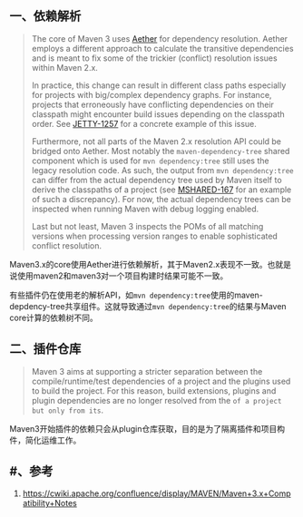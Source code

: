 ## 一、依赖解析

> The core of Maven 3 uses [Aether](http://github.com/sonatype/sonatype-aether) for dependency resolution. Aether employs a different approach to calculate the transitive dependencies and is meant to fix some of the trickier (conflict) resolution issues within Maven 2.x.
> 
> In practice, this change can result in different class paths especially for projects with big/complex dependency graphs. For instance, projects that erroneously have conflicting dependencies on their classpath might encounter build issues depending on the classpath order. See [JETTY-1257](http://jira.codehaus.org/browse/JETTY-1257) for a concrete example of this issue.
> 
> Furthermore, not all parts of the Maven 2.x resolution API could be bridged onto Aether. Most notably the `maven-dependency-tree` shared component which is used for `mvn dependency:tree` still uses the legacy resolution code. As such, the output from `mvn dependency:tree` can differ from the actual dependency tree used by Maven itself to derive the classpaths of a project (see [MSHARED-167](http://jira.codehaus.org/browse/MSHARED-167) for an example of such a discrepancy). For now, the actual dependency trees can be inspected when running Maven with debug logging enabled.
> 
> Last but not least, Maven 3 inspects the POMs of all matching versions when processing version ranges to enable sophisticated conflict resolution.

Maven3.x的core使用Aether进行依赖解析，其于Maven2.x表现不一致。也就是说使用maven2和maven3对一个项目构建时结果可能不一致。

有些插件仍在使用老的解析API，如`mvn dependency:tree`使用的maven-depdency-tree共享组件。这就导致通过`mvn dependency:tree`的结果与Maven core计算的依赖树不同。

## 二、插件仓库

> Maven 3 aims at supporting a stricter separation between the compile/runtime/test dependencies of a project and the plugins used to build the project. For this reason, build extensions, plugins and plugin dependencies are no longer resolved from the `` of a project but only from its ``.

Maven3开始插件的依赖只会从plugin仓库获取，目的是为了隔离插件和项目构件，简化运维工作。

## #、参考

1. https://cwiki.apache.org/confluence/display/MAVEN/Maven+3.x+Compatibility+Notes